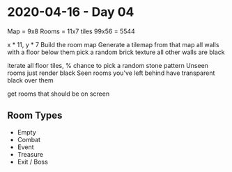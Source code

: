 # 2020-04-16 - Day 04

Map = 9x8
Rooms = 11x7 tiles
99x56 = 5544

x * 11, y * 7
Build the room map
Generate a tilemap from that map
all walls with a floor below them pick a random brick texture
all other walls are black

iterate all floor tiles, % chance to pick a random stone pattern
Unseen rooms just render black
Seen rooms you've left behind have transparent black over them

get rooms that should be on screen


## Room Types
- Empty
- Combat
- Event
- Treasure
- Exit / Boss